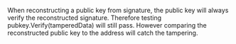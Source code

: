 When reconstructing a public key from signature, the public key will always verify the reconstructed signature. Therefore testing pubkey.Verify(tamperedData) will still pass. However comparing the reconstructed public key to the address will catch the tampering.